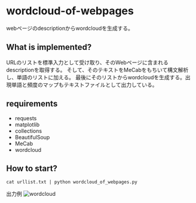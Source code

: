 # wordcloud-of-webpages
webページのdescriptionからwordcloudを生成する。
## What is implemented?
URLのリストを標準入力として受け取り、そのWebページに含まれるdescriptionを取得する。
そして、そのテキストをMeCabをもちいて構文解析し、単語のリストに加える。
最後にそのリストからwordcloudを生成する。出現単語と頻度のマップもテキストファイルとして出力している。

## requirements
- requests
- matplotlib
- collections
- BeautifulSoup
- MeCab
- wordcloud

## How to start?
```
cat urllist.txt | python wordcloud_of_webpages.py
```
出力例
![wordcloud](https://user-images.githubusercontent.com/29521139/61180586-a1e2c300-a653-11e9-93e4-72bea0a9c990.png)
